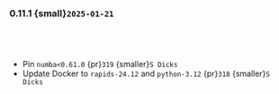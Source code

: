 ### 0.11.1 {small}`2025-01-21`

```{rubric} Features
```
```{rubric} Performance
```

```{rubric} Bug fixes
```

```{rubric} Misc
```
* Pin `numba<0.61.0` {pr}`319` {smaller}`S Dicks`
* Update Docker to `rapids-24.12` and `python-3.12` {pr}`318` {smaller}`S Dicks`
